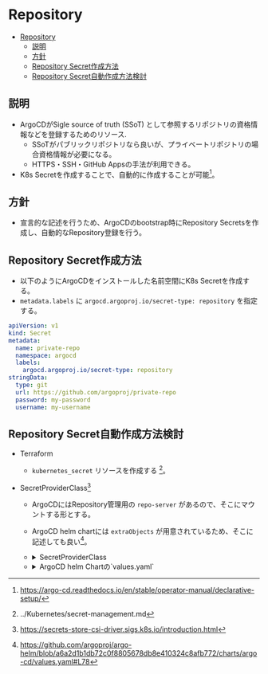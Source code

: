 # Repository

- [Repository](#repository)
  - [説明](#説明)
  - [方針](#方針)
  - [Repository Secret作成方法](#repository-secret作成方法)
  - [Repository Secret自動作成方法検討](#repository-secret自動作成方法検討)

## 説明

- ArgoCDがSigle source of truth (SSoT) として参照するリポジトリの資格情報などを登録するためのリソース.
  - SSoTがパブリックリポジトリなら良いが、プライベートリポジトリの場合資格情報が必要になる。
  - HTTPS・SSH・GitHub Appsの手法が利用できる。
- K8s Secretを作成することで、自動的に作成することが可能[^1]。

## 方針

- 宣言的な記述を行うため、ArgoCDのbootstrap時にRepository Secretsを作成し、自動的なRepository登録を行う。

## Repository Secret作成方法

- 以下のようにArgoCDをインストールした名前空間にK8s Secretを作成する。
- `metadata.labels` に `argocd.argoproj.io/secret-type: repository` を指定する。

```yaml
apiVersion: v1
kind: Secret
metadata:
  name: private-repo
  namespace: argocd
  labels:
    argocd.argoproj.io/secret-type: repository
stringData:
  type: git
  url: https://github.com/argoproj/private-repo
  password: my-password
  username: my-username
```

## Repository Secret自動作成方法検討

- Terraform
  - `kubernetes_secret` リソースを作成する [^4]。
  
- SecretProviderClass[^2]
  - ArgoCDにはRepository管理用の `repo-server` があるので、そこにマウントする形とする。
  - ArgoCD helm chartには `extraObjects` が用意されているため、そこに記述しても良い[^5]。
  - <details>
    <summary>SecretProviderClass</summary>

    ```yaml
    apiVersion: secrets-store.csi.x-k8s.io/v1
    kind: SecretProviderClass
    metadata:
      name: argocd-repo-secret
    spec:
      provider: aws
      parameters:
        objects: |
          - objectName: "argocd"
            objectType: "secretsmanager"
            jmesPath:
                - path: url
                  objectAlias: url
                - path: username
                  objectAlias: username
                - path: password
                  objectAlias: password
      secretObjects:
      - data:
        - key: url
          objectName: url
        - key: username
          objectName: username
        - key: password
          objectName: password
        secretName: argocd-repo-secret
        type: Opaque
        labels:
          app.kubernetes.io/part-of: argocd
          argocd.argoproj.io/secret-type: repository  # Must
    ```

    </details>

  - <details>
    <summary> ArgoCD helm Chartの`values.yaml` </summary>

    ```yaml
    repoServer:
      volumeMounts:
      - name: repo-secret
        mountPath: /mnt/repo-secret
        readOnly: true

      volumes:
        - name: repo-secret
          csi:
            driver: secrets-store.csi.k8s.io
            readOnly: true
            volumeAttributes:
              secretProviderClass: argocd-repo-secret
    ```

    </details>

[^1]: https://argo-cd.readthedocs.io/en/stable/operator-manual/declarative-setup/
[^2]: https://secrets-store-csi-driver.sigs.k8s.io/introduction.html
[^4]: ../Kubernetes/secret-management.md
[^5]: https://github.com/argoproj/argo-helm/blob/a6a2d1b1db72c0f8805678db8e410324c8afb772/charts/argo-cd/values.yaml#L78

